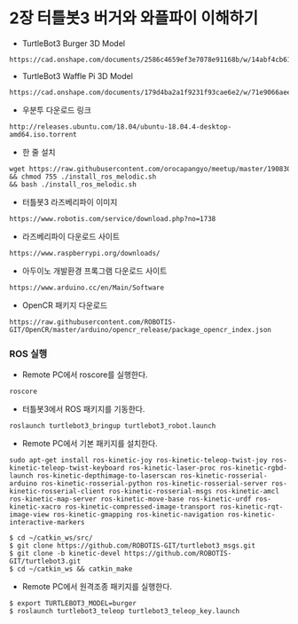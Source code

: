 # 2장 터틀봇3 버거와 와플파이 이해하기

- TurtleBot3 Burger 3D Model 
```
https://cad.onshape.com/documents/2586c4659ef3e7078e91168b/w/14abf4cb615429a14a2732cc/e/9ae9841864e78c02c4966c5e
```


- TurtleBot3 Waffle Pi 3D Model
```
https://cad.onshape.com/documents/179d4ba2a1f9231f93cae6e2/w/71e9066aee42d5039f880e2f/e/3cb7d487c93655e7067a3d5f
```

- 우분투 다운로드 링크
```
http://releases.ubuntu.com/18.04/ubuntu-18.04.4-desktop-amd64.iso.torrent 
```

- 한 줄 설치
```
wget https://raw.githubusercontent.com/orocapangyo/meetup/master/190830/install_ros_melodic.sh && chmod 755 ./install_ros_melodic.sh && bash ./install_ros_melodic.sh 
```
- 터틀봇3 라즈베리파이 이미지
```
https://www.robotis.com/service/download.php?no=1738 
```

- 라즈베리파이 다운로드 사이트
```
https://www.raspberrypi.org/downloads/
```

- 아두이노 개발환경 프록그램 다운로드 사이트
```
https://www.arduino.cc/en/Main/Software
```
- OpenCR 패키지 다운로드 
```
https://raw.githubusercontent.com/ROBOTIS-GIT/OpenCR/master/arduino/opencr_release/package_opencr_index.json
```

### ROS 실행
- Remote PC에서 roscore를 실행한다.
```
roscore
```

- 터틀봇3에서 ROS 패키지를 기동한다.
```
roslaunch turtlebot3_bringup turtlebot3_robot.launch
```

- Remote PC에서 기본 패키지를 설치한다.
```
sudo apt-get install ros-kinetic-joy ros-kinetic-teleop-twist-joy ros-kinetic-teleop-twist-keyboard ros-kinetic-laser-proc ros-kinetic-rgbd-launch ros-kinetic-depthimage-to-laserscan ros-kinetic-rosserial-arduino ros-kinetic-rosserial-python ros-kinetic-rosserial-server ros-kinetic-rosserial-client ros-kinetic-rosserial-msgs ros-kinetic-amcl ros-kinetic-map-server ros-kinetic-move-base ros-kinetic-urdf ros-kinetic-xacro ros-kinetic-compressed-image-transport ros-kinetic-rqt-image-view ros-kinetic-gmapping ros-kinetic-navigation ros-kinetic-interactive-markers
```
```
$ cd ~/catkin_ws/src/
$ git clone https://github.com/ROBOTIS-GIT/turtlebot3_msgs.git
$ git clone -b kinetic-devel https://github.com/ROBOTIS-GIT/turtlebot3.git
$ cd ~/catkin_ws && catkin_make
```
- Remote PC에서 원격조종 패키지를 실행한다.
```
$ export TURTLEBOT3_MODEL=burger
$ roslaunch turtlebot3_teleop turtlebot3_teleop_key.launch
```